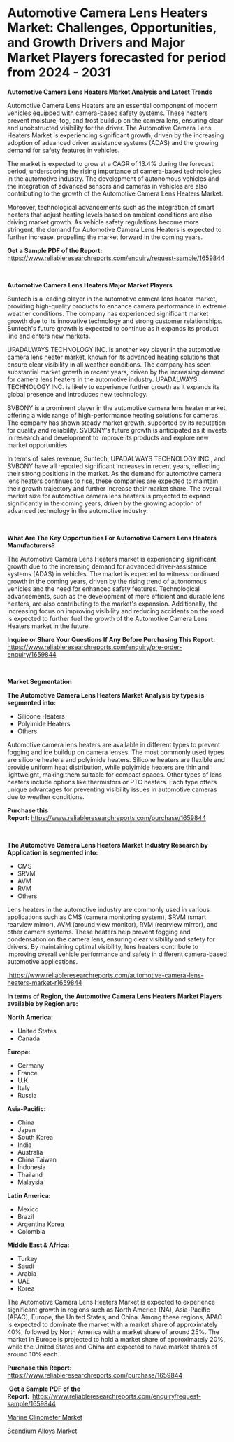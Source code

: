 <p><h1>Automotive Camera Lens Heaters Market: Challenges, Opportunities, and Growth Drivers and Major Market Players forecasted for period from 2024 - 2031</h1></p><p><strong>Automotive Camera Lens Heaters Market Analysis and Latest Trends</strong></p>
<p><p>Automotive Camera Lens Heaters are an essential component of modern vehicles equipped with camera-based safety systems. These heaters prevent moisture, fog, and frost buildup on the camera lens, ensuring clear and unobstructed visibility for the driver. The Automotive Camera Lens Heaters Market is experiencing significant growth, driven by the increasing adoption of advanced driver assistance systems (ADAS) and the growing demand for safety features in vehicles.</p><p>The market is expected to grow at a CAGR of 13.4% during the forecast period, underscoring the rising importance of camera-based technologies in the automotive industry. The development of autonomous vehicles and the integration of advanced sensors and cameras in vehicles are also contributing to the growth of the Automotive Camera Lens Heaters Market.</p><p>Moreover, technological advancements such as the integration of smart heaters that adjust heating levels based on ambient conditions are also driving market growth. As vehicle safety regulations become more stringent, the demand for Automotive Camera Lens Heaters is expected to further increase, propelling the market forward in the coming years.</p></p>
<p><strong>Get a Sample PDF of the Report:&nbsp;</strong> <a href="https://www.reliableresearchreports.com/enquiry/request-sample/1659844">https://www.reliableresearchreports.com/enquiry/request-sample/1659844</a></p>
<p>&nbsp;</p>
<p><strong>Automotive Camera Lens Heaters Major Market Players</strong></p>
<p><p>Suntech is a leading player in the automotive camera lens heater market, providing high-quality products to enhance camera performance in extreme weather conditions. The company has experienced significant market growth due to its innovative technology and strong customer relationships. Suntech's future growth is expected to continue as it expands its product line and enters new markets.</p><p>UPADALWAYS TECHNOLOGY INC. is another key player in the automotive camera lens heater market, known for its advanced heating solutions that ensure clear visibility in all weather conditions. The company has seen substantial market growth in recent years, driven by the increasing demand for camera lens heaters in the automotive industry. UPADALWAYS TECHNOLOGY INC. is likely to experience further growth as it expands its global presence and introduces new technology.</p><p>SVBONY is a prominent player in the automotive camera lens heater market, offering a wide range of high-performance heating solutions for cameras. The company has shown steady market growth, supported by its reputation for quality and reliability. SVBONY's future growth is anticipated as it invests in research and development to improve its products and explore new market opportunities.</p><p>In terms of sales revenue, Suntech, UPADALWAYS TECHNOLOGY INC., and SVBONY have all reported significant increases in recent years, reflecting their strong positions in the market. As the demand for automotive camera lens heaters continues to rise, these companies are expected to maintain their growth trajectory and further increase their market share. The overall market size for automotive camera lens heaters is projected to expand significantly in the coming years, driven by the growing adoption of advanced technology in the automotive industry.</p></p>
<p>&nbsp;</p>
<p><strong>What Are The Key Opportunities For Automotive Camera Lens Heaters Manufacturers?</strong></p>
<p><p>The Automotive Camera Lens Heaters market is experiencing significant growth due to the increasing demand for advanced driver-assistance systems (ADAS) in vehicles. The market is expected to witness continued growth in the coming years, driven by the rising trend of autonomous vehicles and the need for enhanced safety features. Technological advancements, such as the development of more efficient and durable lens heaters, are also contributing to the market's expansion. Additionally, the increasing focus on improving visibility and reducing accidents on the road is expected to further fuel the growth of the Automotive Camera Lens Heaters market in the future.</p></p>
<p><strong>Inquire or Share Your Questions If Any Before Purchasing This Report:</strong> <a href="https://www.reliableresearchreports.com/enquiry/pre-order-enquiry/1659844">https://www.reliableresearchreports.com/enquiry/pre-order-enquiry/1659844</a></p>
<p>&nbsp;</p>
<p><strong>Market Segmentation</strong></p>
<p><strong>The Automotive Camera Lens Heaters Market Analysis by types is segmented into:</strong></p>
<p><ul><li>Silicone Heaters</li><li>Polyimide Heaters</li><li>Others</li></ul></p>
<p><p>Automotive camera lens heaters are available in different types to prevent fogging and ice buildup on camera lenses. The most commonly used types are silicone heaters and polyimide heaters. Silicone heaters are flexible and provide uniform heat distribution, while polyimide heaters are thin and lightweight, making them suitable for compact spaces. Other types of lens heaters include options like thermistors or PTC heaters. Each type offers unique advantages for preventing visibility issues in automotive cameras due to weather conditions.</p></p>
<p><strong>Purchase this Report:&nbsp;</strong><a href="https://www.reliableresearchreports.com/purchase/1659844">https://www.reliableresearchreports.com/purchase/1659844</a></p>
<p>&nbsp;</p>
<p><strong>The Automotive Camera Lens Heaters Market Industry Research by Application is segmented into:</strong></p>
<p><ul><li>CMS</li><li>SRVM</li><li>AVM</li><li>RVM</li><li>Others</li></ul></p>
<p><p>Lens heaters in the automotive industry are commonly used in various applications such as CMS (camera monitoring system), SRVM (smart rearview mirror), AVM (around view monitor), RVM (rearview mirror), and other camera systems. These heaters help prevent fogging and condensation on the camera lens, ensuring clear visibility and safety for drivers. By maintaining optimal visibility, lens heaters contribute to improving overall vehicle performance and safety in different camera-based automotive applications.</p></p>
<p><a href="https://www.reliableresearchreports.com/automotive-camera-lens-heaters-market-r1659844">&nbsp;https://www.reliableresearchreports.com/automotive-camera-lens-heaters-market-r1659844</a></p>
<p><strong>In terms of Region, the Automotive Camera Lens Heaters Market Players available by Region are:</strong></p>
<p>
    <p> <strong> North America: </strong>
        <ul>
            <li>United States</li>
            <li>Canada</li>
        </ul>
        </p> 
    <p> <strong> Europe: </strong>
        <ul>
            <li>Germany</li>
            <li>France</li>
            <li>U.K.</li>
            <li>Italy</li>
            <li>Russia</li>
        </ul>
        </p> 
    <p> <strong> Asia-Pacific: </strong>
        <ul>
            <li>China</li>
            <li>Japan</li>
            <li>South Korea</li>
            <li>India</li>
            <li>Australia</li>
            <li>China Taiwan</li>
            <li>Indonesia</li>
            <li>Thailand</li>
            <li>Malaysia</li>
        </ul>
        </p> 
    <p> <strong> Latin America: </strong>
        <ul>
            <li>Mexico</li>
            <li>Brazil</li>
            <li>Argentina Korea</li>
            <li>Colombia</li>
        </ul>
        </p> 
    <p> <strong> Middle East & Africa: </strong>
        <ul>
            <li>Turkey</li>
            <li>Saudi</li>
            <li>Arabia</li>
            <li>UAE</li>
            <li>Korea</li>
        </ul>
    </p>
    </p>
<p><p>The Automotive Camera Lens Heaters Market is expected to experience significant growth in regions such as North America (NA), Asia-Pacific (APAC), Europe, the United States, and China. Among these regions, APAC is expected to dominate the market with a market share of approximately 40%, followed by North America with a market share of around 25%. The market in Europe is projected to hold a market share of approximately 20%, while the United States and China are expected to have market shares of around 10% each.</p></p>
<p><strong>Purchase this Report: </strong><a href="https://www.reliableresearchreports.com/purchase/1659844">https://www.reliableresearchreports.com/purchase/1659844</a></p>
<p>&nbsp;<strong>Get a Sample PDF of the Report:&nbsp;&nbsp;</strong><a href="https://www.reliableresearchreports.com/enquiry/request-sample/1659844">https://www.reliableresearchreports.com/enquiry/request-sample/1659844</a></p>
<p><strong></strong></p>
<p><p><a href="https://view.publitas.com/reportprime-1/insights-into-the-marine-clinometer-industry-market-financial-status-market-size-and-revenue-analysis-up-to-2031/">Marine Clinometer Market</a></p><p><a href="https://github.com/marthawweekle/Market-Research-Report-List-1/blob/main/scandium-alloys-market.md">Scandium Alloys Market</a></p></p>